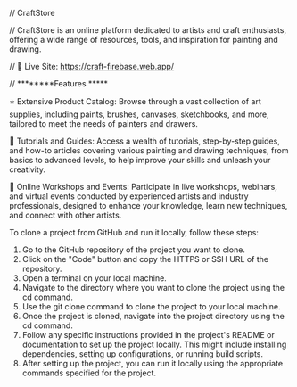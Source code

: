 // CraftStore

// CraftStore is an online platform dedicated to artists and craft enthusiasts, offering a wide range of resources, tools, and inspiration for painting and drawing.

// 🎨 Live Site: https://craft-firebase.web.app/

// ********Features *****

⭐ Extensive Product Catalog: Browse through a vast collection of art supplies, including paints, brushes, canvases, sketchbooks, and more, tailored to meet the needs of painters and drawers.

🌟 Tutorials and Guides: Access a wealth of tutorials, step-by-step guides, and how-to articles covering various painting and drawing techniques, from basics to advanced levels, to help improve your skills and unleash your creativity.

🌟 Online Workshops and Events: Participate in live workshops, webinars, and virtual events conducted by experienced artists and industry professionals, designed to enhance your knowledge, learn new techniques, and connect with other artists.


To clone a project from GitHub and run it locally, follow these steps:

1. Go to the GitHub repository of the project you want to clone.
2. Click on the "Code" button and copy the HTTPS or SSH URL of the repository.
3. Open a terminal on your local machine.
4. Navigate to the directory where you want to clone the project using the cd command.
5. Use the git clone <repository URL> command to clone the project to your local machine.
6. Once the project is cloned, navigate into the project directory using the cd command.
7. Follow any specific instructions provided in the project's README or documentation to set up the project locally. This might include installing dependencies, setting up configurations, or running build scripts.
8. After setting up the project, you can run it locally using the appropriate commands specified for the project.
